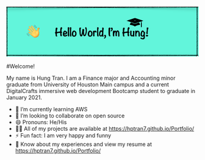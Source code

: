 ![Logo Banner](logo.png)
<br />

#Welcome!

My name is Hung Tran. I am a Finance major and Accounting minor graduate from University of Houston Main campus and a current DigitalCrafts immersive web development Bootcamp student to graduate in January 2021.

- 🌱 I’m currently learning AWS
- 👯 I’m looking to collaborate on open source
- 😄 Pronouns: He/His
- 👨‍💻 All of my projects are available at https://hptran7.github.io/Portfolio/
- ⚡ Fun fact: I am very happy and funny
- 📄 Know about my experiences and view my resume at https://hptran7.github.io/Portfolio/
